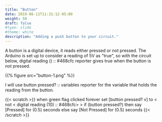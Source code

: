 ```yaml
---
title: "Button"
date: 2019-06-11T11:31:12-05:00
weight: 50
draft: false
#type: slide
#theme: white
description: "Adding a push button to your circuit."
---
```


A button is a digital device, it reads either pressed or not pressed.
The Arduino is set up to consider a reading of 5V as "true", so with
the circuit below,
<scratch class="inline">digital reading () :: #468cfc reporter</scratch>
 gives true when the button is _not_ pressed.

{{% figure src="button-1.png" %}}

I will use 
<scratch class="inline">button pressed? :: variables reporter</scratch> 
for the variable that holds the reading from 
the button.

{{< scratch >}}
when green flag clicked
forever
  set [button pressed? v] to < not < digital reading (10) :: #468cfc> >
  if (button pressed?) then
    say [Pressed] for (0.5) seconds
  else
    say [Not Pressed] for (0.5) seconds
{{< /scratch >}}

